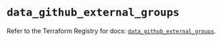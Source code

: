 # `data_github_external_groups`

Refer to the Terraform Registry for docs: [`data_github_external_groups`](https://registry.terraform.io/providers/integrations/github/6.7.5/docs/data-sources/external_groups).
